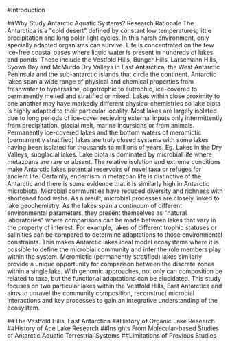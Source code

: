 #Introduction

##Why Study Antarctic Aquatic Systems? Research Rationale
The Antarctica is a "cold desert" defined by constant low temperatures, little precipitation and long polar light cycles.
In this harsh environment, only specially adapted organisms can survive.
Life is concentrated on the few ice-free coastal oases where liquid water is present in hundreds of lakes and ponds.
These include the Vestfold Hills, Bunger Hills, Larsemann Hills, Syowa Bay and McMurdo Dry Valleys in East Antarctica, the West Antarctic Peninsula and the sub-antarctic islands that circle the continent. 
Antarctic lakes span a wide range of physical and chemical properties from freshwater to hypersaline, oligotrophic to eutrophic, ice-covered to permanently melted and stratified or mixed.
Lakes within close proximity to one another may have markedly different physico-chemistries so lake biota is highly adapted to their particular locality.
Most lakes are largely isolated due to long periods of ice-cover recieving external inputs only intermittently from precipitation, glacial melt, marine incursions or from animals.
Permanently ice-covered lakes and the bottom waters of meromictic (permanently stratified) lakes are truly closed systems with some lakes having been isolated for thousands to millions of years. Eg. Lakes in the Dry Valleys, subglacial lakes.
Lake biota is dominated by microbial life where metazoans are rare or absent.
The relative isolation and extreme conditions make Antarctic lakes potential reservoirs of novel taxa or refuges for ancient life. 
Certainly, endemism in metazoan life is distinctive of the Antarctic and there is some evidence that it is similarly high in Antarctic microbiota.
Microbial communities have reduced diversity and richness with shortened food webs.
As a result, microbial processes are closely linked to lake geochemistry.
As the lakes span a continuum of different environmental parameters, they present themselves as "natural laboratories" where comparisons can be made between lakes that vary in the property of interest.
For example, lakes of different trophic statuses or salinities can be compared to determine adaptations to those environmental constraints. 
This makes Antarctic lakes ideal model ecosystems where it is possible to define the microbial community and infer the role members play within the system.
Meromictic (permanently stratified) lakes similarly provide a unique opportunity for comparison between the discrete zones within a single lake.
With genomic approaches, not only can composition be related to taxa, but the functional adaptations can be elucidated.
This study focuses on two particular lakes within the Vestfold Hills, East Antarctica and aims to unravel the community composition, reconstruct microbial interactions and key processes to gain an integrative understanding of the ecosystem.


##The Vestfold Hills, East Antarctica
##History of Organic Lake Research
##History of Ace Lake Research
##Insights From Molecular-based Studies of Antarctic Aquatic Terrestrial Systems
##Limitations of Previous Studies